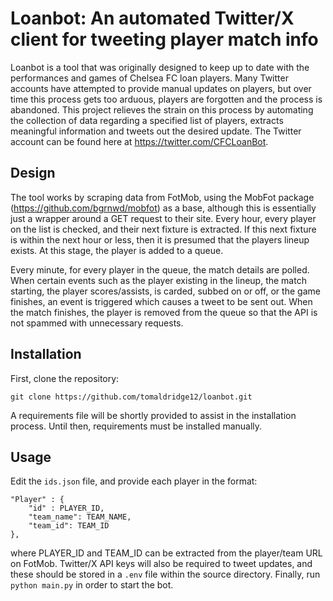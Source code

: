 # Loanbot: An automated Twitter/X client for tweeting player match info
Loanbot is a tool that was originally designed to keep up to date with the performances and games of Chelsea FC loan players. Many Twitter accounts have attempted to provide manual updates on players, but over time this process gets too arduous, players are forgotten and the process is abandoned. This project relieves the strain on this process by automating the collection of data regarding a specified list of players, extracts meaningful information and tweets out the desired update. The Twitter account can be found here at https://twitter.com/CFCLoanBot.

## Design
The tool works by scraping data from FotMob, using the MobFot package (https://github.com/bgrnwd/mobfot) as a base, although this is essentially just a wrapper around a GET request to their site. Every hour, every player on the list is checked, and their next fixture is extracted. If this next fixture is within the next hour or less, then it is presumed that the players lineup exists. At this stage, the player is added to a queue. 

Every minute, for every player in the queue, the match details are polled. When certain events such as the player existing in the lineup, the match starting, the player scores/assists, is carded, subbed on or off, or the game finishes, an event is triggered which causes a tweet to be sent out. When the match finishes, the player is removed from the queue so that the API is not spammed with unnecessary requests.  

## Installation
First, clone the repository:
```
git clone https://github.com/tomaldridge12/loanbot.git
```  
A requirements file will be shortly provided to assist in the installation process. Until then, requirements must be installed manually.

## Usage
Edit the `ids.json` file, and provide each player in the format:
```
"Player" : {
    "id" : PLAYER_ID,
    "team_name": TEAM_NAME,
    "team_id": TEAM_ID
},
```
where PLAYER_ID and TEAM_ID can be extracted from the player/team URL on FotMob. Twitter/X API keys will also be required to tweet updates, and these should be stored in a `.env` file within the source directory. Finally, run `python main.py` in order to start the bot.

